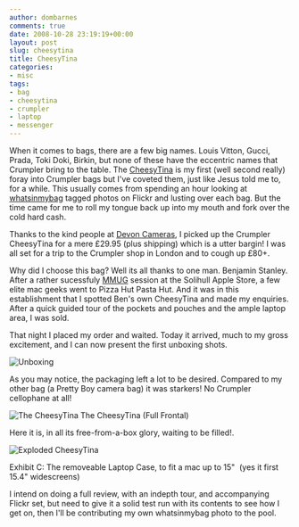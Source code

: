 ```yaml
---
author: dombarnes
comments: true
date: 2008-10-28 23:19:19+00:00
layout: post
slug: cheesytina
title: CheesyTina
categories:
- misc
tags:
- bag
- cheesytina
- crumpler
- laptop
- messenger
---
```


When it comes to bags, there are a few big names. Louis Vitton, Gucci, Prada, Toki Doki, Birkin, but none of these have the eccentric names that Crumpler bring to the table.
The [CheesyTina](http://www.crumpler.co.uk/?product=Cheesy_Chick_+_Cheesytina&page=details&product_id=CHT13-004&size=) is my first (well second really) foray into Crumpler bags but I've coveted them, just like Jesus told me to, for a while. This usually comes from spending an hour looking at [whatsinmybag](https://flickr.com/tags/whatsinmybag) tagged photos on Flickr and lusting over each bag. But the time came for me to roll my tongue back up into my mouth and fork over the cold hard cash.




Thanks to the kind people at [Devon Cameras](http://devoncamera.co.uk/), I picked up the Crumpler CheesyTina for a mere £29.95 (plus shipping) which is a utter bargin! I was all set for a trip to the Crumpler shop in London and to cough up £80+.




Why did I choose this bag? Well its all thanks to one man. Benjamin Stanley. After a rather sucessfuly [MMUG](http://www.mmug.org.uk) session at the Solihull Apple Store, a few elite mac geeks went to Pizza Hut Pasta Hut. And it was in this establishment that I spotted Ben's own CheesyTina and made my enquiries. After a quick guided tour of the pockets and pouches and the ample laptop area, I was sold.

That night I placed my order and waited. Today it arrived, much to my gross excitement, and I can now present the first unboxing shots.

![Unboxing](/assets/cimg0296.jpg)

As you may notice, the packaging left a lot to be desired. Compared to my other bag (a Pretty Boy camera bag) it was starkers! No Crumpler cellophane at all!

![The CheesyTina](/assets/cimg0298.jpg)
The CheesyTina (Full Frontal)

Here it is, in all its free-from-a-box glory, waiting to be filled!. 

![Exploded CheesyTina](/assets/cimg0299.jpg)

Exhibit C: The removeable Laptop Case, to fit a mac up to 15"  (yes it first 15.4" widescreens)

I intend on doing a full review, with an indepth tour, and accompanying Flickr set, but need to give it a solid test run with its contents to see how I get on, then I'll be contributing my own whatsinmybag photo to the pool.
